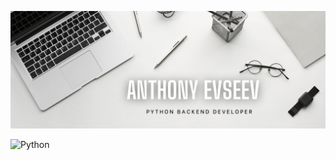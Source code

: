 ![Header](https://github.com/AnthonyEvseev/AnthonyEvseev/blob/main/assets/header.png)

![Python](https://img.shields.io/badge/Python-090909?style=for-the-badge&logo=appveyor)
